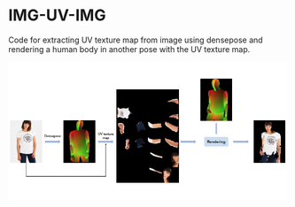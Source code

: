 # IMG-UV-IMG

Code for extracting UV texture map from image using densepose and rendering a human body in another pose with the UV texture map.
<div align="center">
<img src=./exa.png width="1200">
</div>
